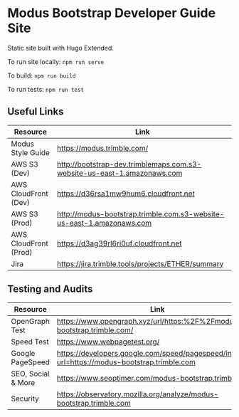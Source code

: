 # Modus Bootstrap Developer Guide Site

Static site built with Hugo Extended.

To run site locally: `npm run serve`

To build: `npm run build`

To run tests: `npm run test`

## Useful Links

| Resource              | Link                                                                    |
| --------------------- | ----------------------------------------------------------------------- |
| Modus Style Guide     | https://modus.trimble.com/                                              |
| AWS S3 (Dev)          | http://bootstrap-dev.trimblemaps.com.s3-website-us-east-1.amazonaws.com |
| AWS CloudFront (Dev)  | https://d36rsa1mw9hum6.cloudfront.net                                   |
| AWS S3 (Prod)         | http://modus-bootstrap.trimble.com.s3-website-us-east-1.amazonaws.com   |
| AWS CloudFront (Prod) | https://d3ag39rl6ri0uf.cloudfront.net                                   |
| Jira                  | https://jira.trimble.tools/projects/ETHER/summary                       |

## Testing and Audits

| Resource           | Link                                                                                            |
| ------------------ | ----------------------------------------------------------------------------------------------- |
| OpenGraph Test     | https://www.opengraph.xyz/url/https:%2F%2Fmodus-bootstrap.trimble.com/                          |
| Speed Test         | https://www.webpagetest.org/                                                                    |
| Google PageSpeed   | https://developers.google.com/speed/pagespeed/insights/?url=https://modus-bootstrap.trimble.com |
| SEO, Social & More | https://www.seoptimer.com/modus-bootstrap.trimble.com                                           |
| Security           | https://observatory.mozilla.org/analyze/modus-bootstrap.trimble.com                             |
